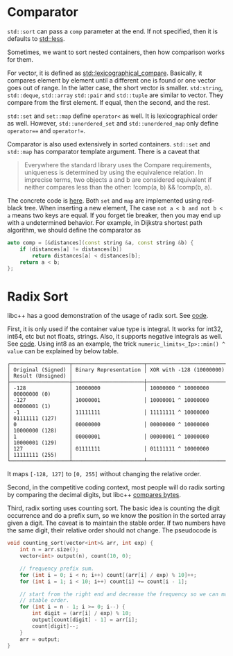 # Comparator

`std::sort` can pass a `comp` parameter at the end. If not specified, then it
is defaults to
[std::less](https://github.com/llvm/llvm-project/blob/f5f5286da3a64608b5874d70b32f955267039e1c/libcxx/include/__algorithm/sort.h#L967).

Sometimes, we want to sort nested containers, then how comparison works for
them.

For vector, it is defined as
[std::lexicographical_compare](https://github.com/llvm/llvm-project/blob/f5f5286da3a64608b5874d70b32f955267039e1c/libcxx/include/__vector/comparison.h#L49).
Basically, it compares element by element until a different one is found or one
vector goes out of range. In the latter case, the short vector is smaller.
`std:string`, `std::deque`, `std::array` `std::pair` and `std::tuple` are
similar to vector. They compare from the first element. If equal, then the
second, and the rest.

`std::set` and `set::map` define `operator<` as well. It is lexicographical
order as well. However, `std::unordered_set` and `std::unordered_map` only
define `operator==` and `operator!=`.

Comparator is also used extensively in sorted containers. `std::set` and
`std::map` has comparator template argument. There is a caveat that

> Everywhere the standard library uses the Compare requirements, uniqueness is
> determined by using the equivalence relation. In imprecise terms, two objects
> a and b are considered equivalent if neither compares less than the other:
> !comp(a, b) && !comp(b, a).

The concrete code is
[here](https://github.com/llvm/llvm-project/blob/f5f5286da3a64608b5874d70b32f955267039e1c/libcxx/include/__tree#L1705).
Both `set` and `map` are implemented using red-black tree. When inserting a new
element, The case `not a < b and not b < a` means two keys are equal. If you
forget tie breaker, then you may end up with a undetermined behavior. For
example, in Dijkstra shortest path algorithm, we should define the comparator
as

```cpp
auto comp = [&distances](const string &a, const string &b) {
    if (distances[a] != distances[b])
        return distances[a] < distances[b];
    return a < b;
};
```

# Radix Sort

libc++ has a good demonstration of the usage of radix sort. See
[code](https://github.com/llvm/llvm-project/blob/f5f5286da3a64608b5874d70b32f955267039e1c/libcxx/include/__algorithm/stable_sort.h#L256).

First, it is only used if the container value type is integral. It works for
int32, int64, etc but not floats, strings. Also, it supports negative integrals
as well. See
[code](https://github.com/llvm/llvm-project/blob/f5f5286da3a64608b5874d70b32f955267039e1c/libcxx/include/__algorithm/radix_sort.h#L298).
Using int8 as an example, the trick `numeric_limits<_Ip>::min() ^ value` can be
explained by below table.

```
┌───────────────────┬───────────────────────┬──────────────────────────┬───────────────────┐
│ Original (Signed) │ Binary Representation │ XOR with -128 (10000000) │ Result (Unsigned) │
├───────────────────┼───────────────────────┼──────────────────────────┼───────────────────┤
│ -128              │ 10000000              │ 10000000 ^ 10000000      │ 00000000 (0)      │
│ -127              │ 10000001              │ 10000001 ^ 10000000      │ 00000001 (1)      │
│ -1                │ 11111111              │ 11111111 ^ 10000000      │ 01111111 (127)    │
│ 0                 │ 00000000              │ 00000000 ^ 10000000      │ 10000000 (128)    │
│ 1                 │ 00000001              │ 00000001 ^ 10000000      │ 10000001 (129)    │
│ 127               │ 01111111              │ 01111111 ^ 10000000      │ 11111111 (255)    │
└───────────────────┴───────────────────────┴──────────────────────────┴───────────────────┘
```

It maps `[-128, 127]` to `[0, 255]` without changing the relative order.

Second, in the competitive coding context, most people will do radix sorting by
comparing the decimal digits, but libc++
[compares bytes](https://github.com/llvm/llvm-project/blob/f5f5286da3a64608b5874d70b32f955267039e1c/libcxx/include/__algorithm/radix_sort.h#L306).

Third, radix sorting uses counting sort. The basic idea is counting the digit
occurrence and do a prefix sum, so we know the position in the sorted array
given a digit. The caveat is to maintain the stable order. If two numbers have
the same digit, their relative order should not change. The pseudocode is

```cpp
void counting_sort(vector<int>& arr, int exp) {
    int n = arr.size();
    vector<int> output(n), count(10, 0);

    // frequency prefix sum.
    for (int i = 0; i < n; i++) count[(arr[i] / exp) % 10]++;
    for (int i = 1; i < 10; i++) count[i] += count[i - 1];

    // start from the right end and decrease the frequency so we can maintain
    // stable order.
    for (int i = n - 1; i >= 0; i--) {
        int digit = (arr[i] / exp) % 10;
        output[count[digit] - 1] = arr[i];
        count[digit]--;
    }
    arr = output;
}
```
